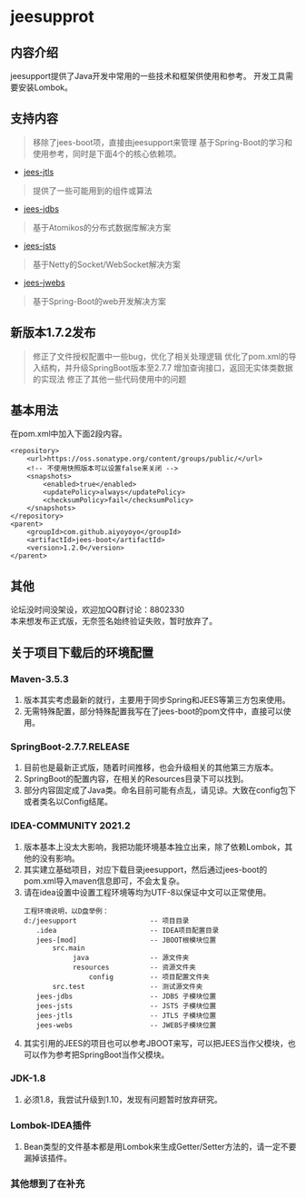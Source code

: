 # jeesupprot

## 内容介绍
jeesupport提供了Java开发中常用的一些技术和框架供使用和参考。
开发工具需要安装Lombok。

## 支持内容
> 移除了jees-boot项，直接由jeesupport来管理
> 基于Spring-Boot的学习和使用参考，同时是下面4个的核心依赖项。 
* [jees-jtls](https://github.com/aiyoyoyo/jeesupport/tree/master/jees-jtls)
> 提供了一些可能用到的组件或算法
* [jees-jdbs](https://github.com/aiyoyoyo/jeesupport/tree/master/jees-jdbs)
> 基于Atomikos的分布式数据库解决方案
* [jees-jsts](https://github.com/aiyoyoyo/jeesupport/tree/master/jees-jsts)
> 基于Netty的Socket/WebSocket解决方案
* [jees-jwebs](https://github.com/aiyoyoyo/jeesupport/tree/master/jees-jwebs)
> 基于Spring-Boot的web开发解决方案

## 新版本1.7.2发布
> 修正了文件授权配置中一些bug，优化了相关处理逻辑
> 优化了pom.xml的导入结构，并升级SpringBoot版本至2.7.7
> 增加查询接口，返回无实体类数据的实现法
> 修正了其他一些代码使用中的问题

## 基本用法
在pom.xml中加入下面2段内容。
```
<repository>
    <url>https://oss.sonatype.org/content/groups/public/</url>
    <!-- 不使用快照版本可以设置false来关闭 -->
    <snapshots>
        <enabled>true</enabled> 
        <updatePolicy>always</updatePolicy>
        <checksumPolicy>fail</checksumPolicy>
    </snapshots>
</repository>
<parent>
	<groupId>com.github.aiyoyoyo</groupId>
	<artifactId>jees-boot</artifactId>
	<version>1.2.0</version>
</parent>
```

## 其他
论坛没时间没架设，欢迎加QQ群讨论：8802330  
本来想发布正式版，无奈签名始终验证失败，暂时放弃了。

## 关于项目下载后的环境配置
### Maven-3.5.3
1. 版本其实考虑最新的就行，主要用于同步Spring和JEES等第三方包来使用。
2. 无需特殊配置，部分特殊配置我写在了jees-boot的pom文件中，直接可以使用。

### SpringBoot-2.7.7.RELEASE
1. 目前也是最新正式版，随着时间推移，也会升级相关的其他第三方版本。
2. SpringBoot的配置内容，在相关的Resources目录下可以找到。
3. 部分内容固定成了Java类。命名目前可能有点乱，请见谅。大致在config包下或者类名以Config结尾。

### IDEA-COMMUNITY 2021.2
1. 版本基本上没太大影响，我把功能环境基本独立出来，除了依赖Lombok，其他的没有影响。
2. 其实建立基础项目，对应下载目录jeesupport，然后通过jees-boot的pom.xml导入maven信息即可，不会太复杂。
3. 请在idea设置中设置工程环境等均为UTF-8以保证中文可以正常使用。
    ```
    工程环境说明，以D盘举例：
    d:/jeesupport                  -- 项目目录
       .idea                       -- IDEA项目配置目录
       jees-[mod]                  -- JBOOT根模块位置
           src.main
                java               -- 源文件夹
                resources          -- 资源文件夹
                    config         -- 项目配置文件夹
           src.test                -- 测试源文件夹
       jees-jdbs                   -- JDBS 子模块位置
       jees-jsts                   -- JSTS 子模块位置
       jees-jtls                   -- JTLS 子模块位置
       jees-webs                   -- JWEBS子模块位置
    ```
4. 其实引用的JEES的项目也可以参考JBOOT来写，可以把JEES当作父模块，也可以作为参考把SpringBoot当作父模块。

### JDK-1.8
1. 必须1.8，我尝试升级到1.10，发现有问题暂时放弃研究。

### Lombok-IDEA插件
1. Bean类型的文件基本都是用Lombok来生成Getter/Setter方法的，请一定不要漏掉该插件。

### 其他想到了在补充
